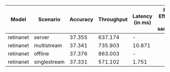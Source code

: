 | Model     | Scenario     |   Accuracy |   Throughput | Latency (in ms)   | Power Efficiency (in samples/J)   | TEST01   |
|-----------|--------------|------------|--------------|-------------------|-----------------------------------|----------|
| retinanet | server       |     37.355 |      637.174 | -                 |                                   | passed   |
| retinanet | multistream  |     37.341 |      735.903 | 10.871            |                                   | passed   |
| retinanet | offline      |     37.376 |      863.003 | -                 |                                   | passed   |
| retinanet | singlestream |     37.331 |      571.102 | 1.751             |                                   | passed   |